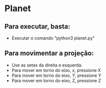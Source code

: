 # Planet
## Para executar, basta:

- Executar o comando "python3 planet.py"

## Para movimentar a projeção:

- Use as setas da direita e esquerda.
- Para mover em torno do eixo, x, pressione X
- Para mover em torno do eixo, Y, pressione Y
- Para mover em torno do eixo, Z, pressione Z